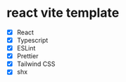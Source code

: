 # react vite template

- [x] React
- [x] Typescript
- [x] ESLint
- [x] Prettier
- [x] Tailwind CSS
- [x] shx
